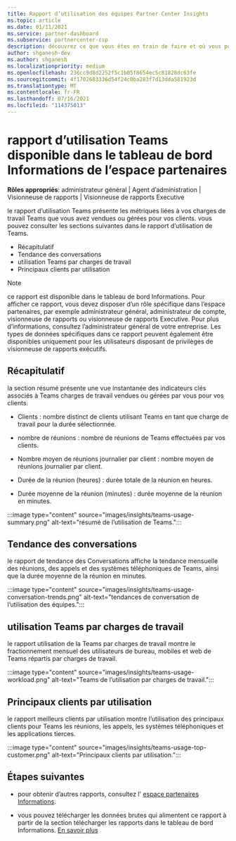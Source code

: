 ```yaml
---
title: Rapport d’utilisation des équipes Partner Center Insights
ms.topic: article
ms.date: 01/11/2021
ms.service: partner-dashboard
ms.subservice: partnercenter-csp
description: découvrez ce que vous êtes en train de faire et où vous pouvez améliorer l’utilisation des abonnements Teams que vous vendez ou gérez pour vos clients.
author: shganesh-dev
ms.author: shganesh
ms.localizationpriority: medium
ms.openlocfilehash: 236cc9d8d2252f5c1b05f8654ec5c81828dc63fe
ms.sourcegitcommit: 4f1702683336d54f24c0ba283f7d13dda581923d
ms.translationtype: MT
ms.contentlocale: fr-FR
ms.lasthandoff: 07/16/2021
ms.locfileid: "114375013"
---
```

# <a name="teams-usage-report-available-from-the-partner-center-insights-dashboard"></a>rapport d’utilisation Teams disponible dans le tableau de bord Informations de l’espace partenaires

**Rôles appropriés**: administrateur général | Agent d’administration | Visionneuse de rapports | Visionneuse de rapports Executive

le rapport d’utilisation Teams présente les métriques liées à vos charges de travail Teams que vous avez vendues ou gérées pour vos clients. vous pouvez consulter les sections suivantes dans le rapport d’utilisation de Teams.

- Récapitulatif
- Tendance des conversations
- utilisation Teams par charges de travail
- Principaux clients par utilisation

 > [!NOTE]
 > ce rapport est disponible dans le tableau de bord Informations. Pour afficher ce rapport, vous devez disposer d’un rôle spécifique dans l’espace partenaires, par exemple administrateur général, administrateur de compte, visionneuse de rapports ou visionneuse de rapports Executive. Pour plus d’informations, consultez l’administrateur général de votre entreprise. Les types de données spécifiques dans ce rapport peuvent également être disponibles uniquement pour les utilisateurs disposant de privilèges de visionneuse de rapports exécutifs.

## <a name="summary"></a>Récapitulatif

la section résumé présente une vue instantanée des indicateurs clés associés à Teams charges de travail vendues ou gérées par vous pour vos clients.  

- Clients : nombre distinct de clients utilisant Teams en tant que charge de travail pour la durée sélectionnée.

- nombre de réunions : nombre de réunions de Teams effectuées par vos clients.

- Nombre moyen de réunions journalier par client : nombre moyen de réunions journalier par client. 

- Durée de la réunion (heures) : durée totale de la réunion en heures. 

- Durée moyenne de la réunion (minutes) : durée moyenne de la réunion en minutes. 

:::image type="content" source="images/insights/teams-usage-summary.png" alt-text="résumé de l’utilisation de Teams.":::

## <a name="conversations-trend"></a>Tendance des conversations

le rapport de tendance des Conversations affiche la tendance mensuelle des réunions, des appels et des systèmes téléphoniques de Teams, ainsi que la durée moyenne de la réunion en minutes.

:::image type="content" source="images/insights/teams-usage-conversation-trends.png" alt-text="tendances de conversation de l’utilisation des équipes.":::

## <a name="teams-usage-by-workloads"></a>utilisation Teams par charges de travail

le rapport utilisation de la Teams par charges de travail montre le fractionnement mensuel des utilisateurs de bureau, mobiles et web de Teams répartis par charges de travail.

:::image type="content" source="images/insights/teams-usage-workload.png" alt-text="Teams de l’utilisation par charges de travail.":::

## <a name="top-customers-by-usage"></a>Principaux clients par utilisation

le rapport meilleurs clients par utilisation montre l’utilisation des principaux clients pour Teams les réunions, les appels, les systèmes téléphoniques et les applications tierces.

:::image type="content" source="images/insights/teams-usage-top-customer.png" alt-text="Principaux clients par utilisation.":::

## <a name="next-steps"></a>Étapes suivantes

- pour obtenir d’autres rapports, consultez l' [espace partenaires Informations](partner-center-insights.md).

- vous pouvez télécharger les données brutes qui alimentent ce rapport à partir de la section télécharger les rapports dans le tableau de bord Informations. [En savoir plus](insights-download-reports.md) 
